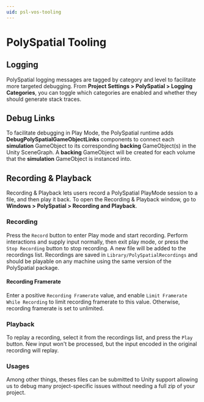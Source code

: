 ```yaml
---
uid: psl-vos-tooling
---
```

# PolySpatial Tooling

## Logging
PolySpatial logging messages are tagged by category and level to facilitate more targeted debugging. From **Project Settings > PolySpatial > Logging Categories**, you can toggle which categories are enabled and whether they should generate stack traces.

## Debug Links
To facilitate debugging in Play Mode, the PolySpatial runtime adds **DebugPolySpatialGameObjectLinks** components to connect each **simulation** GameObject to its corresponding **backing** GameObject(s) in the Unity SceneGraph. A **backing** GameObject will be created for each volume that the **simulation** GameObject is instanced into.

## Recording & Playback
<a name="recording-and-playback"></a>
Recording & Playback lets users record a PolySpatial PlayMode session to a file, and then play it back.
To open the Recording & Playback window, go to **Windows &gt; PolySpatial &gt; Recording and Playback**.

### Recording
Press the `Record` button to enter Play mode and start recording. Perform interactions and supply input normally, then exit play mode, or press the `Stop Recording` button to stop recording. A new file will be added to the recordings list.
Recordings are saved in `Library/PolySpatialRecordings` and should be playable on any machine using the same version of the PolySpatial package.

#### Recording Framerate
Enter a positive `Recording Framerate` value, and enable `Limit Framerate While Recording` to limit recording framerate to this value. Otherwise, recording framerate is set to unlimited.

### Playback
To replay a recording, select it from the recordings list, and press the `Play` button. New input won't be processed, but the input encoded in the original recording will replay.

### Usages
Among other things, theses files can be submitted to Unity support allowing us to debug many project-specific issues without needing a full zip of your project.
